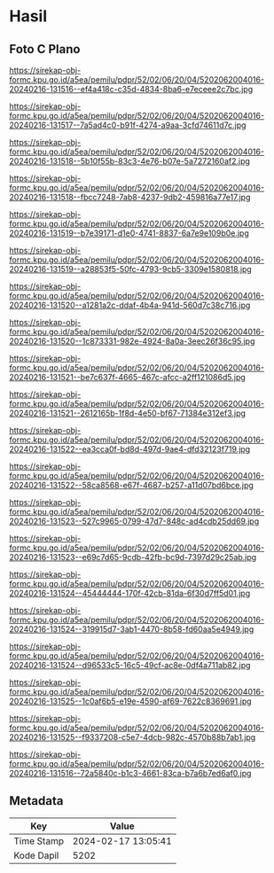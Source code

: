 # Hasil

## Foto C Plano

https://sirekap-obj-formc.kpu.go.id/a5ea/pemilu/pdpr/52/02/06/20/04/5202062004016-20240216-131516--ef4a418c-c35d-4834-8ba6-e7eceee2c7bc.jpg

https://sirekap-obj-formc.kpu.go.id/a5ea/pemilu/pdpr/52/02/06/20/04/5202062004016-20240216-131517--7a5ad4c0-b91f-4274-a9aa-3cfd74611d7c.jpg

https://sirekap-obj-formc.kpu.go.id/a5ea/pemilu/pdpr/52/02/06/20/04/5202062004016-20240216-131518--5b10f55b-83c3-4e76-b07e-5a7272160af2.jpg

https://sirekap-obj-formc.kpu.go.id/a5ea/pemilu/pdpr/52/02/06/20/04/5202062004016-20240216-131518--fbcc7248-7ab8-4237-9db2-459816a77e17.jpg

https://sirekap-obj-formc.kpu.go.id/a5ea/pemilu/pdpr/52/02/06/20/04/5202062004016-20240216-131519--b7e39171-d1e0-4741-8837-6a7e9e109b0e.jpg

https://sirekap-obj-formc.kpu.go.id/a5ea/pemilu/pdpr/52/02/06/20/04/5202062004016-20240216-131519--a28853f5-50fc-4793-9cb5-3309e1580818.jpg

https://sirekap-obj-formc.kpu.go.id/a5ea/pemilu/pdpr/52/02/06/20/04/5202062004016-20240216-131520--a1281a2c-ddaf-4b4a-941d-560d7c38c716.jpg

https://sirekap-obj-formc.kpu.go.id/a5ea/pemilu/pdpr/52/02/06/20/04/5202062004016-20240216-131520--1c873331-982e-4924-8a0a-3eec26f36c95.jpg

https://sirekap-obj-formc.kpu.go.id/a5ea/pemilu/pdpr/52/02/06/20/04/5202062004016-20240216-131521--be7c637f-4665-467c-afcc-a2ff121086d5.jpg

https://sirekap-obj-formc.kpu.go.id/a5ea/pemilu/pdpr/52/02/06/20/04/5202062004016-20240216-131521--2612165b-1f8d-4e50-bf67-71384e312ef3.jpg

https://sirekap-obj-formc.kpu.go.id/a5ea/pemilu/pdpr/52/02/06/20/04/5202062004016-20240216-131522--ea3cca0f-bd8d-497d-9ae4-dfd32123f719.jpg

https://sirekap-obj-formc.kpu.go.id/a5ea/pemilu/pdpr/52/02/06/20/04/5202062004016-20240216-131522--58ca8568-e67f-4687-b257-a11d07bd6bce.jpg

https://sirekap-obj-formc.kpu.go.id/a5ea/pemilu/pdpr/52/02/06/20/04/5202062004016-20240216-131523--527c9965-0799-47d7-848c-ad4cdb25dd69.jpg

https://sirekap-obj-formc.kpu.go.id/a5ea/pemilu/pdpr/52/02/06/20/04/5202062004016-20240216-131523--e69c7d65-9cdb-42fb-bc9d-7397d29c25ab.jpg

https://sirekap-obj-formc.kpu.go.id/a5ea/pemilu/pdpr/52/02/06/20/04/5202062004016-20240216-131524--45444444-170f-42cb-81da-6f30d7ff5d01.jpg

https://sirekap-obj-formc.kpu.go.id/a5ea/pemilu/pdpr/52/02/06/20/04/5202062004016-20240216-131524--319915d7-3ab1-4470-8b58-fd60aa5e4949.jpg

https://sirekap-obj-formc.kpu.go.id/a5ea/pemilu/pdpr/52/02/06/20/04/5202062004016-20240216-131524--d96533c5-16c5-49cf-ac8e-0df4a711ab82.jpg

https://sirekap-obj-formc.kpu.go.id/a5ea/pemilu/pdpr/52/02/06/20/04/5202062004016-20240216-131525--1c0af6b5-e19e-4590-af69-7622c8369691.jpg

https://sirekap-obj-formc.kpu.go.id/a5ea/pemilu/pdpr/52/02/06/20/04/5202062004016-20240216-131525--f9337208-c5e7-4dcb-982c-4570b88b7ab1.jpg

https://sirekap-obj-formc.kpu.go.id/a5ea/pemilu/pdpr/52/02/06/20/04/5202062004016-20240216-131516--72a5840c-b1c3-4661-83ca-b7a6b7ed6af0.jpg


## Metadata

| Key        | Value               |
| ---------- | ------------------- |
| Time Stamp | 2024-02-17 13:05:41 |
| Kode Dapil | 5202                |



